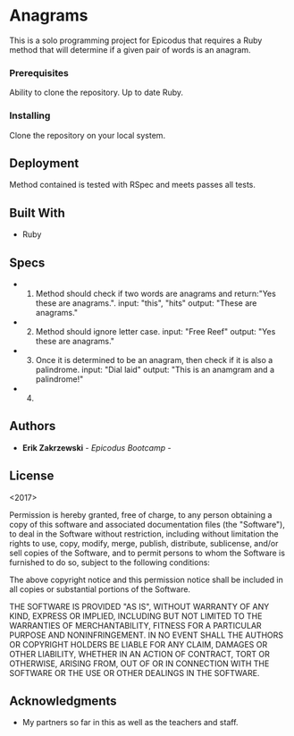 # Anagrams

  This is a solo programming project for Epicodus that requires a Ruby method that
  will determine if a given pair of words is an anagram.


### Prerequisites

Ability to clone the repository.
Up to date Ruby.

### Installing

Clone the repository on your local system.


## Deployment

Method contained is tested with RSpec and meets passes all tests.

## Built With

* Ruby




## Specs


* 1. Method should check if two words are anagrams and return:"Yes these are anagrams.".
    input: "this", "hits"
    output: "These are anagrams."

* 2. Method should ignore letter case.
    input: "Free Reef"
    output: "Yes these are anagrams."

* 3. Once it is determined to be an anagram, then check if it is also a palindrome.
    input: "Dial laid"
    output: "This is an anamgram and a palindrome!"

* 4.


## Authors

* **Erik Zakrzewski** - *Epicodus Bootcamp* -


## License

 <2017> <Erik Zakrzewski>

Permission is hereby granted, free of charge, to any person obtaining a copy of this software and associated documentation files (the "Software"), to deal in the Software without restriction, including without limitation the rights to use, copy, modify, merge, publish, distribute, sublicense, and/or sell copies of the Software, and to permit persons to whom the Software is furnished to do so, subject to the following conditions:

The above copyright notice and this permission notice shall be included in all copies or substantial portions of the Software.

THE SOFTWARE IS PROVIDED "AS IS", WITHOUT WARRANTY OF ANY KIND, EXPRESS OR IMPLIED, INCLUDING BUT NOT LIMITED TO THE WARRANTIES OF MERCHANTABILITY, FITNESS FOR A PARTICULAR PURPOSE AND NONINFRINGEMENT. IN NO EVENT SHALL THE AUTHORS OR COPYRIGHT HOLDERS BE LIABLE FOR ANY CLAIM, DAMAGES OR OTHER LIABILITY, WHETHER IN AN ACTION OF CONTRACT, TORT OR OTHERWISE, ARISING FROM, OUT OF OR IN CONNECTION WITH THE SOFTWARE OR THE USE OR OTHER DEALINGS IN THE SOFTWARE.

## Acknowledgments

* My partners so far in this as well as the teachers and staff.
